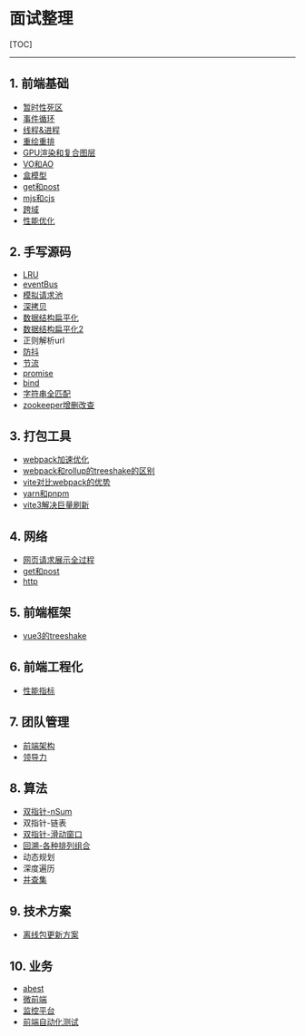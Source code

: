 # 面试整理

[TOC]

---

## 1. 前端基础

- [暂时性死区](./src/common.md#let、const以及var的区别)
- [事件循环](../js&browser/并发模型-event_loop.md#宏任务和微任务)
- [线程&进程](../js&browser/现代浏览器.md#进程)
- [重绘重排](./src/common.md#重绘和回流)
- [GPU渲染和复合图层](./src/common.md#GPU加速)
- [VO和AO](../js&browser/并发模型-event_loop.md#执行上下文和作用域链)
- [盒模型](./src/common.md#盒模型)
- [get和post](../js&browser/页面过程与浏览器缓存.md)
- [mjs和cjs](../js&browser/esm.md)
- [跨域](../http/跨域.md)
- [性能优化](../js&browser/性能优化2020.md)

## 2. 手写源码

- [LRU](../algorithm/leetcode/双向链表-LRU缓存机制.js)
- [eventBus](./src/eventBus.js)
- [模拟请求池](./src/模拟节流请求.js)
- [深拷贝](./src/深拷贝.md)
- [数据结构扁平化](./src/扁平数据转树状结构.js)
- [数据结构扁平化2](./src/扁平数据转树状结构2.js)
- 正则解析url
- [防抖](./src/debounce.js)
- [节流](./src/throttle.js)
- [promise](./src/promise.js)
- [bind](./src/bind.js)
- [字符串全匹配](./src/字符串全匹配.js)
- [zookeeper增删改查](./src/zookeeper.js)

## 3. 打包工具

- [webpack加速优化](../webpack/README.md#加速优化)
- [webpack和rollup的treeshake的区别](../treeshake/README.md)
- [vite对比webpack的优势](../vue/README.md#vite)
- [yarn和pnpm](../npm&yarn/README.md#yarn&pnpm)
- [vite3解决巨量刷新](../vue/README.md#vite3对首次全量加载的优化)

## 4. 网络

- [网页请求展示全过程](../js&browser/页面过程与浏览器缓存.md#过程简述)
- [get和post](../js&browser/页面过程与浏览器缓存.md#GETvsPOST)
- [http](../http/README.md)

## 5. 前端框架

- [vue3的treeshake](../vue/vue3.md#treeshake)

## 6. 前端工程化

- [性能指标](../career/APM.md#性能指标)

## 7. 团队管理

- [前端架构](../career/前端架构.md)
- [领导力](../career/领导力.md)

## 8. 算法
- [双指针-nSum](../algorithm/leetcode/双指针-nSum.js)
- 双指针-链表
- [双指针-滑动窗口](../algorithm/leetcode/双指针-滑动窗口.js)
- [回溯-各种排列组合](../algorithm/leetcode/回溯-排列组合all.js)
- 动态规划
- 深度遍历
- [并查集](../algorithm/leetcode/并查集.js)

## 9. 技术方案

- [离线包更新方案](./src/common.md#移动端离线包)

## 10. 业务

- [abest](../career/ab实验.md)
- [微前端](../microservice/微前端.md)
- [监控平台](../career/前端埋点和监控方案.md)
- [前端自动化测试](../career/前端自动化测试.md)

